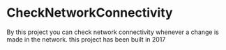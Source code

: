 # CheckNetworkConnectivity
By this project you can check network connectivity whenever a change is made in the network. this project has been built in 2017
